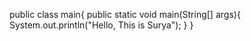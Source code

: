 public class main{
public static void main(String[] args){
System.out.println("Hello, This is Surya");
}
}
